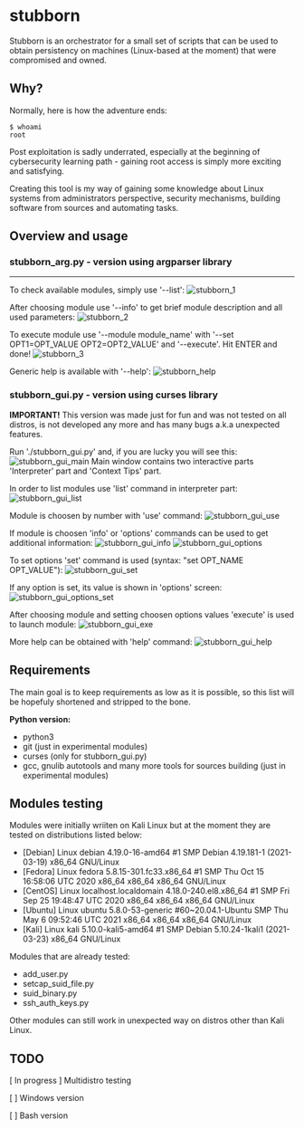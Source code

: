 # stubborn
Stubborn is an orchestrator for a small set of scripts that can be used to obtain persistency on machines (Linux-based at the moment) that were compromised and owned.


## Why?
Normally, here is how the adventure ends:
```
$ whoami
root
```
Post exploitation is sadly underrated, especially at the beginning of cybersecurity learning path - gaining root access is simply more exciting and satisfying.

Creating this tool is my way of gaining some knowledge about Linux systems from administrators perspective, security mechanisms, building software from sources and automating tasks.

## Overview and usage
### stubborn_arg.py - version using argparser library
----
To check available modules, simply use '--list':
![stubborn_1](https://user-images.githubusercontent.com/54325660/119622774-c12e0800-be07-11eb-8524-aff6ac41849f.png)

After choosing module use '--info' to get brief module description and all used parameters:
![stubborn_2](https://user-images.githubusercontent.com/54325660/119622804-c8551600-be07-11eb-8104-32cdc4d37789.png)

To execute module use '--module module_name' with '--set OPT1=OPT_VALUE OPT2=OPT2_VALUE' and '--execute'. Hit ENTER and done!
![stubborn_3](https://user-images.githubusercontent.com/54325660/119622816-cb500680-be07-11eb-82f8-c5d213dacf09.png)

Generic help is available with '--help':
![stubborn_help](https://user-images.githubusercontent.com/54325660/119622980-03574980-be08-11eb-8f7c-756143f0b2d7.png)

### stubborn_gui.py - version using curses library
**IMPORTANT!** This version was made just for fun and was not tested on all distros, is not developed any more and has many bugs a.k.a unexpected features. 

Run './stubborn_gui.py' and, if you are lucky you will see this:
![stubborn_gui_main](https://user-images.githubusercontent.com/54325660/119637523-078a6380-be16-11eb-8fbe-4f5ba93583f4.png)
Main window contains two interactive parts 'Interpreter' part and 'Context Tips' part.

In order to list modules use 'list' command in interpreter part:
![stubborn_gui_list](https://user-images.githubusercontent.com/54325660/119639502-f5a9c000-be17-11eb-93ae-393434a94a80.png)

Module is choosen by number with 'use' command:
![stubborn_gui_use](https://user-images.githubusercontent.com/54325660/119639476-f0e50c00-be17-11eb-9509-2f1fd4692b7e.png)

If module is choosen 'info' or 'options' commands can be used to get additional information:
![stubborn_gui_info](https://user-images.githubusercontent.com/54325660/119639595-0c501700-be18-11eb-9cfd-8cfc4f8d7aa1.png)
![stubborn_gui_options](https://user-images.githubusercontent.com/54325660/119639604-0f4b0780-be18-11eb-93ec-436881901568.png)

To set options 'set' command is used (syntax: "set OPT_NAME OPT_VALUE"):
![stubborn_gui_set](https://user-images.githubusercontent.com/54325660/119639734-2db10300-be18-11eb-854e-bfe5aa13db65.png)

If any option is set, its value is shown in 'options' screen:
![stubborn_gui_options_set](https://user-images.githubusercontent.com/54325660/119639784-3acdf200-be18-11eb-9c6a-890d298522a5.png)

After choosing module and setting choosen options values 'execute' is used to launch module:
![stubborn_gui_exe](https://user-images.githubusercontent.com/54325660/119640401-dcedda00-be18-11eb-9508-316e7af79253.png)

More help can be obtained with 'help' command:
![stubborn_gui_help](https://user-images.githubusercontent.com/54325660/119639950-618c2880-be18-11eb-821e-cb84195c31e1.png)

## Requirements
The main goal is to keep requirements as low as it is possible, so this list will be hopefuly shortened and stripped to the bone.

**Python version:**
* python3
* git (just in experimental modules)
* curses (only for stubborn_gui.py)
* gcc, gnulib autotools and many more tools for sources building (just in experimental modules)

## Modules testing
Modules were initially wriiten on Kali Linux but at the moment they are tested on distributions listed below:
- [Debian] Linux debian 4.19.0-16-amd64 #1 SMP Debian 4.19.181-1 (2021-03-19) x86_64 GNU/Linux
- [Fedora] Linux fedora 5.8.15-301.fc33.x86_64 #1 SMP Thu Oct 15 16:58:06 UTC 2020 x86_64 x86_64 x86_64 GNU/Linux
- [CentOS] Linux localhost.localdomain 4.18.0-240.el8.x86_64 #1 SMP Fri Sep 25 19:48:47 UTC 2020 x86_64 x86_64 x86_64 GNU/Linux
- [Ubuntu] Linux ubuntu 5.8.0-53-generic #60~20.04.1-Ubuntu SMP Thu May 6 09:52:46 UTC 2021 x86_64 x86_64 x86_64 GNU/Linux
- [Kali]   Linux kali 5.10.0-kali5-amd64 #1 SMP Debian 5.10.24-1kali1 (2021-03-23) x86_64 GNU/Linux

Modules that are already tested:
- add_user.py
- setcap_suid_file.py
- suid_binary.py
- ssh_auth_keys.py

Other modules can still work in unexpected way on distros other than Kali Linux. 

## TODO
[ In progress ] Multidistro testing

[ ] Windows version

[ ] Bash version

